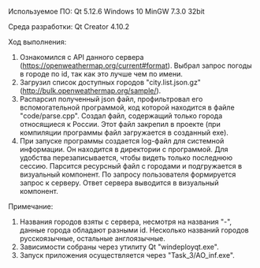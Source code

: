 Используемое ПО:
Qt 5.12.6
Windows 10
MinGW 7.3.0 32bit

Среда разработки:
Qt Creator 4.10.2

Ход выполнения:
1. Ознакомился с API данного сервера (https://openweathermap.org/current#format). 
   Выбрал запрос погоды в городе по id, так как это лучше чем по имени.
2. Загрузил список доступных городов "city.list.json.gz" (http://bulk.openweathermap.org/sample/).
3. Распарсил полученный json файл, профильтровал его вспомогательной программой, код которой находится в файле "code/parse.cpp".
   Создал файл, содержащий только города относящиеся к России. 
   Этот файл закрепил в проекте (при компиляции программы файл загружается в созданный exe).
4. При запуске программы создается log-файл для системной информации.
   Он находится в директории с программой. Для удобства перезаписывается, чтобы видеть только последнюю сессию.
   Парсится ресурсный файл с городами и подгружается в визуальный компонент.
   По запросу пользователя формируется запрос к серверу.
   Ответ сервера выводится в визуальный компонент.

Примечание:
1. Названия городов взяты с сервера, несмотря на названия "-", данные города обладают разными id.
   Несколько названий городов русскоязычные, остальные англоязычные.
2. Зависимости собраны через утилиту Qt "windeployqt.exe".
3. Запуск приложения осуществляется через "Task_3/AO_inf.exe".
